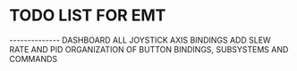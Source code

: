 <H1>TODO LIST FOR EMT</H1>
--------------
DASHBOARD
ALL JOYSTICK AXIS BINDINGS
ADD SLEW RATE AND PID
ORGANIZATION OF BUTTON BINDINGS, SUBSYSTEMS AND COMMANDS